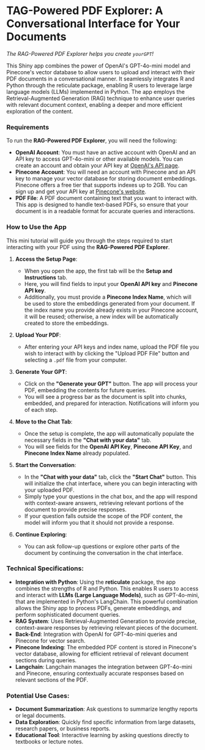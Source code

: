 # TAG-Powered PDF Explorer: A Conversational Interface for Your Documents

_The RAG-Powered PDF Explorer helps you create `yourGPT`!_

This Shiny app combines the power of OpenAI's GPT-4o-mini model and Pinecone's vector database to allow users to upload and interact with their PDF documents in a conversational manner. It seamlessly integrates R and Python through the reticulate package, enabling R users to leverage large language models (LLMs) implemented in Python. The app employs the Retrieval-Augmented Generation (RAG) technique to enhance user queries with relevant document context, enabling a deeper and more efficient exploration of the content.

### Requirements

To run the **RAG-Powered PDF Explorer**, you will need the following:

- **OpenAI Account**: You must have an active account with OpenAI and an API key to access GPT-4o-mini or other available models. You can create an account and obtain your API key at [OpenAI's API page](https://beta.openai.com/).
- **Pinecone Account**: You will need an account with Pinecone and an API key to manage your vector database for storing document embeddings. Pinecone offers a free tier that supports indexes up to 2GB. You can sign up and get your API key at [Pinecone's website](https://www.pinecone.io/).
- **PDF File**: A PDF document containing text that you want to interact with. This app is designed to handle text-based PDFs, so ensure that your document is in a readable format for accurate queries and interactions.
<!--- **R and Python**: If The app requires both R and Python environments due to the integration of large language models through the **reticulate** package. Ensure both environments are set up properly with access to required packages.-->

### How to Use the App

This mini tutorial will guide you through the steps required to start interacting with your PDF using the **RAG-Powered PDF Explorer**.

1. **Access the Setup Page**:
   - When you open the app, the first tab will be the **Setup and Instructions** tab. 
   - Here, you will find fields to input your **OpenAI API key** and **Pinecone API key**. 
   - Additionally, you must provide a **Pinecone Index Name**, which will be used to store the embeddings generated from your document. If the index name you provide already exists in your Pinecone account, it will be reused; otherwise, a new index will be automatically created to store the embeddings.
   
   
2. **Upload Your PDF**:
   - After entering your API keys and index name, upload the PDF file you wish to interact with by clicking the "Upload PDF File" button and selecting a `.pdf` file from your computer.

3. **Generate Your GPT**:
   - Click on the **"Generate your GPT"** button. The app will process your PDF, embedding the contents for future queries.
   - You will see a progress bar as the document is split into chunks, embedded, and prepared for interaction. Notifications will inform you of each step.

4. **Move to the Chat Tab**:
   - Once the setup is complete, the app will automatically populate the necessary fields in the **"Chat with your data"** tab.
   - You will see fields for the **OpenAI API Key**, **Pinecone API Key**, and **Pinecone Index Name** already populated.

5. **Start the Conversation**:
   - In the **"Chat with your data"** tab, click the **"Start Chat"** button. This will initialize the chat interface, where you can begin interacting with your uploaded PDF.
   - Simply type your questions in the chat box, and the app will respond with context-aware answers, retrieving relevant portions of the document to provide precise responses.
   - If your question falls outside the scope of the PDF content, the model will inform you that it should not provide a response.

6. **Continue Exploring**:
   - You can ask follow-up questions or explore other parts of the document by continuing the conversation in the chat interface.

### Technical Specifications:

- **Integration with Python**: Using the **reticulate** package, the app combines the strengths of R and Python. This enables R users to access and interact with **LLMs (Large Language Models)**, such as GPT-4o-mini, that are implemented in Python's LangChain. This powerful combination allows the Shiny app to process PDFs, generate embeddings, and perform sophisticated document queries.
- **RAG System**: Uses Retrieval-Augmented Generation to provide precise, context-aware responses by retrieving relevant pieces of the document.
- **Back-End**: Integration with OpenAI for GPT-4o-mini queries and Pinecone for vector search.
- **Pinecone Indexing**: The embedded PDF content is stored in Pinecone's vector database, allowing for efficient retrieval of relevant document sections during queries.
- **Langchain**: Langchain manages the integration between GPT-4o-mini and Pinecone, ensuring contextually accurate responses based on relevant sections of the PDF.


### Potential Use Cases:

- **Document Summarization**: Ask questions to summarize lengthy reports or legal documents.
- **Data Exploration**: Quickly find specific information from large datasets, research papers, or business reports.
- **Educational Tool**: Interactive learning by asking questions directly to textbooks or lecture notes.
